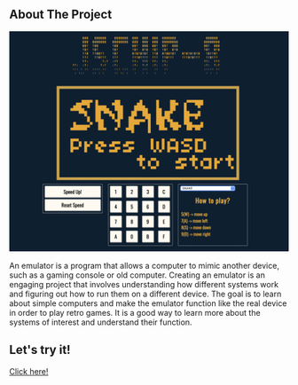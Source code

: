 <!-- ABOUT THE PROJECT -->
## About The Project

![plot](./img/about.png)

An emulator is a program that allows a computer to mimic another device, such as a gaming console or old computer. Creating an emulator is an engaging project that involves understanding how different systems work and figuring out how to run them on a different device. The goal is to learn about simple computers and make the emulator function like the real device in order to play retro games. It is a good way to learn more about the systems of interest and understand their function.

## Let's try it!

[Click here!](https://vikimark.github.io/JSChip8/)
